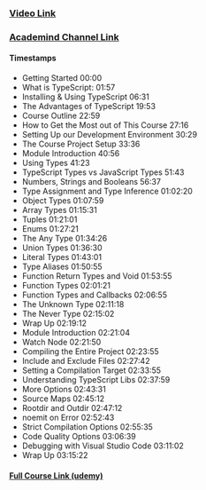 ### [Video Link](https://youtu.be/BwuLxPH8IDs)

### [Academind Channel Link](https://www.youtube.com/channel/UCSJbGtTlrDami-tDGPUV9-w)

#### Timestamps

- Getting Started 00:00
- What is TypeScript: 01:57
- Installing & Using TypeScript 06:31
- The Advantages of TypeScript 19:53
- Course Outline 22:59
- How to Get the Most out of This Course 27:16
- Setting Up our Development Environment 30:29
- The Course Project Setup 33:36
- Module Introduction 40:56
- Using Types 41:23
- TypeScript Types vs JavaScript Types 51:43
- Numbers, Strings and Booleans 56:37
- Type Assignment and Type Inference 01:02:20
- Object Types 01:07:59
- Array Types 01:15:31
- Tuples 01:21:01
- Enums 01:27:21
- The Any Type 01:34:26
- Union Types 01:36:30
- Literal Types 01:43:01
- Type Aliases 01:50:55
- Function Return Types and Void 01:53:55
- Function Types 02:01:21
- Function Types and Callbacks 02:06:55
- The Unknown Type 02:11:18
- The Never Type 02:15:02
- Wrap Up 02:19:12
- Module Introduction 02:21:04
- Watch Node 02:21:50
- Compiling the Entire Project 02:23:55
- Include and Exclude Files 02:27:42
- Setting a Compilation Target 02:33:55
- Understanding TypeScript Libs 02:37:59
- More Options 02:43:31
- Source Maps 02:45:12
- Rootdir and Outdir 02:47:12
- noemit on Error 02:52:43
- Strict Compilation Options 02:55:35
- Code Quality Options 03:06:39
- Debugging with Visual Studio Code 03:11:02
- Wrap Up 03:15:22

#### [Full Course Link (udemy)](https://www.udemy.com/course/understanding-typescript/?couponCode=D_0222)
